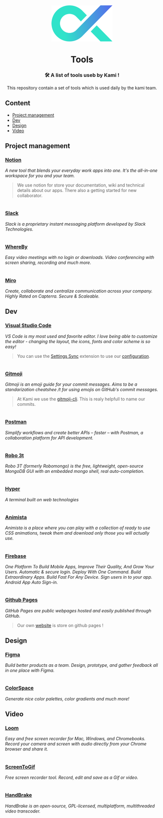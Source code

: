 <div align="center">
    <div style="margin-top: 25px;">
	    <img width="200" height="auto" src="media/kamilogo.png?raw=true" alt="Kami">
    </div>

# Tools
### 🛠️ A list of tools useb by Kami !

This repository contain a set of tools which is used daily by the kami team. 
</div>

## Content
- [Project management](#project-management)
- [Dev](#dev)
- [Design](#design)
- [Video](#video)


## Project management
### [Notion](https://www.notion.so/)
*A new tool that blends your everyday work apps into one. It's the all-in-one workspace for you and your team.*

> We use notion for store your documentation, wiki and technical details about our apps. There also a getting started for new collaborator.

# 
### [Slack](https://slack.com/)
*Slack is a proprietary instant messaging platform developed by Slack Technologies.*

# 
### [WhereBy](https://whereby.com/)
*Easy video meetings with no login or downloads. Video conferencing with screen sharing, recording and much more.*

# 
### [Miro](https://miro.com/)
*Create, collaborate and centralize communication across your company. Highly Rated on Capterra. Secure & Scaleable.*


## Dev

### [Visual Studio Code](https://code.visualstudio.com/)
*VS Code is my most used and favorite editor. I love being able to customize the editor - changing the layout, the icons, fonts and color scheme is so easy!*

> You can use the [Settings Sync](https://marketplace.visualstudio.com/items?itemName=Shan.code-settings-sync) extension to use our [configuration](https://gist.github.com/EmilienLeroy/bbdb4f6feb5dd073af35f2424ddb82b6).

# 
### [Gitmoji](https://gitmoji.carloscuesta.me/)
*Gitmoji is an emoji guide for your commit messages. Aims to be a standarization cheatshee /t for using emojis on GitHub's commit messages.*

> At Kami we use the [gitmoji-cli](https://github.com/carloscuesta/gitmoji-cli). This is realy helpfull to name our commits.

# 
### [Postman](https://www.postman.com/)
*Simplify workflows and create better APIs – faster – with Postman, a collaboration platform for API development.*

# 
### [Robo 3t](https://robomongo.org/)
*Robo 3T (formerly Robomongo) is the free, lightweight, open-source MongoDB GUI with an embedded mongo shell, real auto-completion.*

# 
### [Hyper](https://hyper.is/)
*A terminal built on web technologies*

# 
### [Animista](https://animista.net/)
*Animista is a place where you can play with a collection of ready to use CSS animations, tweak them and download only those you will actually use.*

# 
### [Firebase](https://firebase.google.com/)
*One Platform To Build Mobile Apps, Improve Their Quality, And Grow Your Users. Automatic & secure login. Deploy With One Command. Build Extraordinary Apps. Build Fast For Any Device. Sign users in to your app. Android App Auto Sign-in.*

# 
### [Github Pages](https://pages.github.com/)
*GitHub Pages are public webpages hosted and easily published through GitHub.*

> Our own [website](https://kamiapp.fr/) is store on github pages ! 


## Design

### [Figma](https://www.figma.com/)
*Build better products as a team. Design, prototype, and gather feedback all in one place with Figma.*

# 
### [ColorSpace](https://mycolor.space/)
*Generate nice color palettes, color gradients and much more!*



## Video 

### [Loom](https://www.loom.com/)
*Easy and free screen recorder for Mac, Windows, and Chromebooks. Record your camera and screen with audio directly from your Chrome browser and share it.*

# 
### [ScreenToGif](https://www.screentogif.com/)
*Free screen recorder tool. Record, edit and save as a Gif or video.*

# 
### [HandBrake](https://handbrake.fr/)
*HandBrake is an open-source, GPL-licensed, multiplatform, multithreaded video transcoder.*

